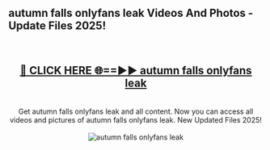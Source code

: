 <h2>autumn falls onlyfans leak Videos And Photos - Update Files 2025!</h2>
<br>
<div align="center">
<h2><a href="https://linkcuts.com/hfmhzwbr" rel="nofollow">🔴 CLICK HERE 🌐==►► autumn falls onlyfans leak</a></h2>
<br>
Get autumn falls onlyfans leak and all content. Now you can access all videos and pictures of autumn falls onlyfans leak. New Updated Files 2025!
<br>
<br>
<a href="https://linkcuts.com/hfmhzwbr" rel="nofollow" data-target="animated-image.originalLink"><img src="https://i.ibb.co.com/WyWwxjT/player-gif2.gif" alt="autumn falls onlyfans leak" style="max-width: 100%; display: inline-block;" data-target="animated-image.originalImage"></a>
</div>
<br>